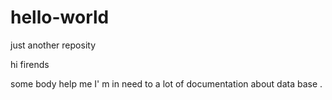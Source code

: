 # hello-world
just another reposity

hi firends

some body help me I' m in need to a lot of documentation about data base .

